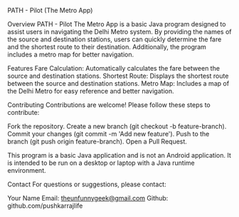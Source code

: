 PATH - Pilot (The Metro App)

Overview
PATH - Pilot The Metro App is a basic Java program designed to assist users in navigating the Delhi Metro system. By providing the names of the source and destination stations, users can quickly determine the fare and the shortest route to their destination. Additionally, the program includes a metro map for better navigation.

Features
Fare Calculation: Automatically calculates the fare between the source and destination stations.
Shortest Route: Displays the shortest route between the source and destination stations.
Metro Map: Includes a map of the Delhi Metro for easy reference and better navigation.

Contributing
Contributions are welcome! Please follow these steps to contribute:

Fork the repository.
Create a new branch (git checkout -b feature-branch).
Commit your changes (git commit -m 'Add new feature').
Push to the branch (git push origin feature-branch).
Open a Pull Request.

This program is a basic Java application and is not an Android application. It is intended to be run on a desktop or laptop with a Java runtime environment.

Contact
For questions or suggestions, please contact:

Your Name
Email: theunfunnygeek@gmail.com
Github: github.com/pushkarrajlife
